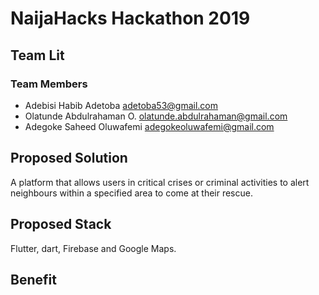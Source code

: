 # NaijaHacks Hackathon 2019

## Team Lit

### Team Members
- Adebisi Habib Adetoba
   adetoba53@gmail.com
- Olatunde Abdulrahaman O.
   olatunde.abdulrahaman@gmail.com
- Adegoke Saheed Oluwafemi
   adegokeoluwafemi@gmail.com
   
## Proposed Solution
A platform that allows users in critical crises or criminal activities to alert neighbours within a specified area to come at their rescue.

## Proposed Stack
Flutter, dart, Firebase and Google Maps.

## Benefit
   
 
